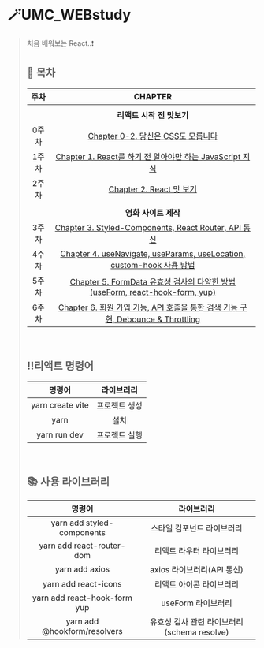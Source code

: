 <br>

# 🪄UMC_WEBstudy
> 처음 배워보는 React..❗
> ## 📑 목차
> | 주차 | CHAPTER |
> | :-----: | :-----: |
> | | |
> | | **리액트 시작 전 맛보기** |
> | 0주차 | [Chapter 0-2. 당신은 CSS도 모릅니다](https://github.com/jjjuni/UMC_webstudy/tree/main/0%EC%A3%BC%EC%B0%A8_Chapter%200-2.%20%EB%8B%B9%EC%8B%A0%EC%9D%80%20CSS%EB%8F%84%20%EB%AA%A8%EB%A6%85%EB%8B%88%EB%8B%A4) |
> | 1주차 | [Chapter 1. React를 하기 전 알아야만 하는 JavaScript 지식](https://github.com/jjjuni/UMC_webstudy/tree/main/1%EC%A3%BC%EC%B0%A8_Chapter%201.%20React%EB%A5%BC%20%ED%95%98%EA%B8%B0%20%EC%A0%84%20%EC%95%8C%EC%95%84%EC%95%BC%EB%A7%8C%20%ED%95%98%EB%8A%94%20JavaScript%20%EC%A7%80%EC%8B%9D) |
> | 2주차 | [Chapter 2. React 맛 보기](https://github.com/jjjuni/UMC_webstudy/tree/main/2%EC%A3%BC%EC%B0%A8_Chapter%202.%20React%20%EB%A7%9B%20%EB%B3%B4%EA%B8%B0) |
> | | |
> | | **영화 사이트 제작** |
> | 3주차 | [Chapter 3. Styled-Components, React Router, API 통신](https://github.com/jjjuni/UMC_webstudy/tree/main/3%EC%A3%BC%EC%B0%A8_Chapter%203.%20Styled-Components%2C%20React%20Router%2C%20API%20%ED%86%B5%EC%8B%A0) |
> | 4주차 | [Chapter 4. useNavigate, useParams, useLocation, custom-hook 사용 방법](https://github.com/jjjuni/UMC_webstudy/tree/main/4%EC%A3%BC%EC%B0%A8_Chapter%204.%20useNavigate%2C%20useParams%2C%20useLocation%2C%20custom-hook%20%EC%82%AC%EC%9A%A9%20%EB%B0%A9%EB%B2%95) |
> | 5주차 | [Chapter 5. FormData 유효성 검사의 다양한 방법 (useForm, react-hook-form, yup)](https://github.com/jjjuni/UMC_webstudy/tree/main/5%EC%A3%BC%EC%B0%A8_Chapter%205.%20FormData%20%EC%9C%A0%ED%9A%A8%EC%84%B1%20%EA%B2%80%EC%82%AC%EC%9D%98%20%EB%8B%A4%EC%96%91%ED%95%9C%20%EB%B0%A9%EB%B2%95%20(useForm%2C%20react-hook-form%2C%20yup)) |
> | 6주차 | [Chapter 6. 회원 가입 기능, API 호출을 통한 검색 기능 구현, Debounce & Throttling](https://github.com/jjjuni/UMC_webstudy/tree/main/6%EC%A3%BC%EC%B0%A8_Chapter%206.%20%ED%9A%8C%EC%9B%90%20%EA%B0%80%EC%9E%85%20%EA%B8%B0%EB%8A%A5%2C%20API%20%ED%98%B8%EC%B6%9C%EC%9D%84%20%ED%86%B5%ED%95%9C%20%EA%B2%80%EC%83%89%20%EA%B8%B0%EB%8A%A5%20%EA%B5%AC%ED%98%84%2C%20Debounce%20%26%20Throttling) |
> <br>
>
> ## ‼️리액트 명령어
> | 명령어 | 라이브러리 |
> | :-----: | :-----: |
> | yarn create vite | 프로젝트 생성 |
> | yarn | 설치 |
> | yarn run dev | 프로젝트 실행 |
> <br>
>
> ## 📚 사용 라이브러리
> | 명령어 | 라이브러리 |
> | :-----: | :-----: |
> | yarn add styled-components | 스타일 컴포넌트 라이브러리 |
> | yarn add react-router-dom | 리액트 라우터 라이브러리 |
> | yarn add axios | axios 라이브러리(API 통신) |
> | yarn add react-icons | 리액트 아이콘 라이브러리 |
> | yarn add react-hook-form yup | useForm 라이브러리 |
> | yarn add @hookform/resolvers | 유효성 검사 관련 라이브러리(schema resolve) |

<br>
